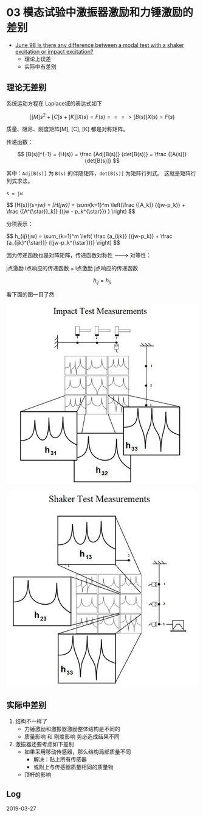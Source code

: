 # 03 模态试验中激振器激励和力锤激励的差别

- [June 98 Is there any difference between a modal test with a shaker excitation or impact excitation? ](https://www.uml.edu/docs/jun98_tcm18-189814.pdf)
    - 理论上误差
    - 实际中有差别

## 理论无差别

系统运动方程在 Laplace域的表达式如下

$$
\left[[M]s^2 + [C]s + [K]\right]{X(s)} = {F(s)} 
===> 
[B(s)]{X(s)} = {F(s)}
$$

质量、阻尼、刚度矩阵[M], [C], [K] 都是对称矩阵。

传递函数：

$$
[B(s)]^{-1} = {H(s)} = \frac {Adj[B(s)]} {det[B(s)]} = \frac {[A(s)]} {det[B(s)]}
$$

其中：`Adj[B(s)]` 为 `B(s)` 的伴随矩阵，`det[B(s)]` 为矩阵行列式。 这就是矩阵行列式求法。

`s = jw`

$$
[H(s)]_{s=jw} = [H(jw)] = \sum_{k=1}^m \left(\frac {[A_k]} {(jw-p_k)} + \frac {[A^{\star}}_k]} {(jw - p_k^{\star}}) } \right)
$$

分项表示：

$$
h_{ij}(jw) =  \sum_{k=1}^m \left( \frac {a_{ijk}} {(jw-p_k)} + \frac {a_{ijk}^{\star}}} {(jw-p_k^{\star}})} \right)
$$

因为传递函数也是对阵矩阵，传递函数对称性 ---> 对等性： 

j点激励 i点响应的传递函数 = i点激励 j点响应的传递函数 

$$
h_{ij} = h_{ji}
$$

看下面的图一目了然

![impact h_3i](https://raw.githubusercontent.com/JeremiahZhang/modal-space/master/img/03-impact-test-h.JPG)

![shaker h_i3](https://raw.githubusercontent.com/JeremiahZhang/modal-space/master/img/03-shaker-test-h.JPG)

## 实际中差别

1. 结构不一样了
    - 力锤激励和激振器激励整体结构是不同的
    - 质量影响 和 刚度影响 势必造成结果不同
2. 激振器还要考虑如下差别
    - 如果采用移动传感器，那么结构局部质量不同
        - 解决：贴上所有传感器
        - 或附上与传感器质量相同的质量物
    - 顶杆的影响

## Log

2019-03-27
